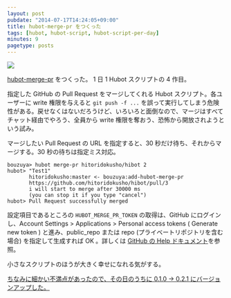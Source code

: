 ```yaml
---
layout: post
pubdate: "2014-07-17T14:24:05+09:00"
title: hubot-merge-pr をつくった
tags: [hubot, hubot-script, hubot-script-per-day]
minutes: 9
pagetype: posts
---
```

![](http://img.bouzuya.net/2014-07-17.png)

[hubot-merge-pr][bouzuya/hubot-merge-pr] をつくった。 1 日 1 Hubot スクリプトの 4 作目。

指定した GitHub の Pull Request をマージしてくれる Hubot スクリプト。各ユーザーに write 権限を与えると `git push -f ...` を誤って実行してしまう危険性がある。戻せなくはないだろうけど、いろいろと面倒なので、マージはすべてチャット経由でやろう、全員から write 権限を奪おう、恐怖から開放されようという試み。

マージしたい Pull Request の URL を指定すると、30 秒だけ待ち、それからマージする。30 秒の待ちは指定ミス対応。

    bouzuya> hubot merge-pr hitoridokusho/hibot 2
    hubot> "Test1"
           hitoridokusho:master <- bouzuya:add-hubot-merge-pr
           https://github.com/hitoridokusho/hibot/pull/3
           i will start to merge after 30000 ms
           (you can stop it if you type "cancel")
    hubot> Pull Request successfully merged

設定項目であるところの `HUBOT_MERGE_PR_TOKEN` の取得は、GitHub にログインし、Account Settings &gt; Applications &gt; Personal access tokens ( Generate new token ) と進み、public_repo または repo (プライベートリポジトリを含む場合) を指定して生成すれば OK 。詳しくは [GitHub の Help ドキュメント][how-to-generate-a-token]を参照。

小さなスクリプトのほうが大きく幸せになれる気がする。

<ins>ちなみに細かい不満点があったので、その日のうちに 0.1.0 -> 0.2.1 にバージョンアップした。</ins>

[bouzuya/hubot-merge-pr]: https://github.com/bouzuya/hubot-merge-pr
[how-to-generate-a-token]: https://help.github.com/articles/creating-an-access-token-for-command-line-use
